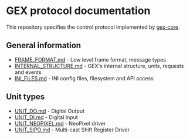 # GEX protocol documentation

This repository specifies the control protocol implemented by [gex-core](https://github.com/gexpander/gex-core).

## General information

- [FRAME_FORMAT.md](FRAME_FORMAT.md) - Low level frame format, message types
- [INTERNAL_STRUCTURE.md](INTERNAL_STRUCTURE.md) - GEX's internal structure, units, requests and events
- [INI_FILES.md](INI_FILES.md) - INI config files, filesystem and API access

## Unit types

- [UNIT_DO.md](UNIT_DO.md) - Digital Output
- [UNIT_DI.md](UNIT_DI.md) - Digital Input
- [UNIT_NEOPIXEL.md](UNIT_NEOPIXEL.md) - NeoPixel driver
- [UNIT_SIPO.md](UNIT_SIPO.md) - Multi-cast Shift Register Driver

